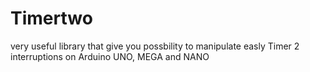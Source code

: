 # Timertwo
very useful library that give you possbility to manipulate easly Timer 2 interruptions on Arduino UNO, MEGA and NANO
